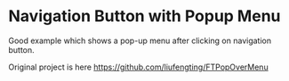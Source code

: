 # Navigation Button with Popup Menu
Good example which shows a pop-up menu after clicking on navigation button. 

Original project is here https://github.com/liufengting/FTPopOverMenu



